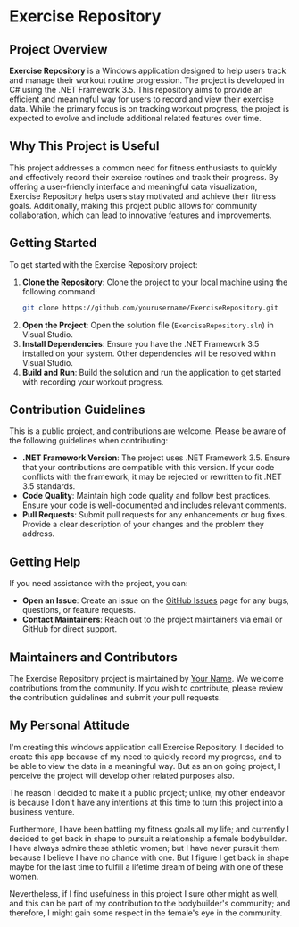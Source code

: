 # Exercise Repository

## Project Overview

**Exercise Repository** is a Windows application designed to help users track and manage their workout routine progression. The project is developed in C# using the .NET Framework 3.5. This repository aims to provide an efficient and meaningful way for users to record and view their exercise data. While the primary focus is on tracking workout progress, the project is expected to evolve and include additional related features over time.

## Why This Project is Useful

This project addresses a common need for fitness enthusiasts to quickly and effectively record their exercise routines and track their progress. By offering a user-friendly interface and meaningful data visualization, Exercise Repository helps users stay motivated and achieve their fitness goals. Additionally, making this project public allows for community collaboration, which can lead to innovative features and improvements.

## Getting Started

To get started with the Exercise Repository project:

1. **Clone the Repository**: Clone the project to your local machine using the following command:
   ```bash
   git clone https://github.com/yourusername/ExerciseRepository.git
   ```
2. **Open the Project**: Open the solution file (`ExerciseRepository.sln`) in Visual Studio.
3. **Install Dependencies**: Ensure you have the .NET Framework 3.5 installed on your system. Other dependencies will be resolved within Visual Studio.
4. **Build and Run**: Build the solution and run the application to get started with recording your workout progress.

## Contribution Guidelines

This is a public project, and contributions are welcome. Please be aware of the following guidelines when contributing:

- **.NET Framework Version**: The project uses .NET Framework 3.5. Ensure that your contributions are compatible with this version. If your code conflicts with the framework, it may be rejected or rewritten to fit .NET 3.5 standards.
- **Code Quality**: Maintain high code quality and follow best practices. Ensure your code is well-documented and includes relevant comments.
- **Pull Requests**: Submit pull requests for any enhancements or bug fixes. Provide a clear description of your changes and the problem they address.

## Getting Help

If you need assistance with the project, you can:

- **Open an Issue**: Create an issue on the [GitHub Issues](https://github.com/yourusername/ExerciseRepository/issues) page for any bugs, questions, or feature requests.
- **Contact Maintainers**: Reach out to the project maintainers via email or GitHub for direct support.

## Maintainers and Contributors

The Exercise Repository project is maintained by [Your Name](https://github.com/yourusername). We welcome contributions from the community. If you wish to contribute, please review the contribution guidelines and submit your pull requests.

## My Personal Attitude 

I'm creating this windows application call Exercise Repository. I decided to create this app because of my need to quickly record my progress, and to be able to view the data in a meaningful way. But as an on going project, I perceive the project will develop other related purposes also.

The reason I decided to make it a public project; unlike, my other endeavor is because I don't have any intentions at this time to turn this project into a business venture. 

Furthermore, I have been battling my fitness goals all my life; and currently I decided to get back in shape to pursuit a relationship a female bodybuilder. I have always admire these athletic women; but I have never pursuit them because I believe I have no chance with one. But I figure I get back in shape maybe for the last time to fulfill a lifetime dream of being with one of these women.

Nevertheless, if I find usefulness in this project I sure other might as well, and this can be part of my contribution to the bodybuilder's community; and therefore, I might gain some respect in the female's eye in the community.
